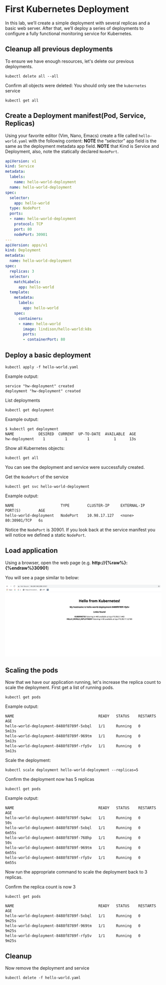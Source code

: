 # First Kubernetes Deployment
In this lab, we’ll create a simple deployment with several replicas and a basic web server. After that, we’ll deploy a series of deployments to configure a fully functional monitoring service for Kubernetes.

## Cleanup all previous deployments
To ensure we have enough resources, let's delete our previous deployments.
```
kubectl delete all --all
```

Confirm all objects were deleted: 
You should only see the `kubernetes` service
```
kubectl get all
```


## Create a Deployment manifest(Pod, Service, Replicas) 
Using your favorite editor (Vim, Nano, Emacs) create a file called `hello-world.yaml` with the following content: 
**NOTE** the “selector” app field is the same as the deployment metadata app field.
**NOTE** that Kind is Service and Deployment, also, note the statically declared `NodePort`.
```yaml
apiVersion: v1
kind: Service
metadata:
  labels:
    name: hello-world-deployment
  name: hello-world-deployment
spec:
  selector:
    app: hello-world
  type: NodePort
  ports:
  - name: hello-world-deployment
    protocol: TCP
    port: 80
    nodePort: 30901
---
apiVersion: apps/v1
kind: Deployment
metadata:
  name: hello-world-deployment
spec:
  replicas: 3
  selector:
    matchLabels:
      app: hello-world
  template:
    metadata:
      labels:
        app: hello-world
    spec:
      containers:
      - name: hello-world
        image: lindison/hello-world:k8s
        ports:
        - containerPort: 80
```

## Deploy a basic deployment 
```
kubectl apply -f hello-world.yaml
```

Example output: 
```
service "hw-deployment" created 
deployment "hw-deployment" created
```

List deployments
```
kubectl get deployment
```

Example output: 
```
$ kubectl get deployment 
NAME           DESIRED  CURRENT  UP-TO-DATE  AVAILABLE  AGE
hw-deployment    1         1         1           1      13s
```

Show all Kubernetes objects: 
```
kubectl get all 
```

You can see the deployment and service were successfully created. 

Get the `NodePort` of the service 
```
kubectl get svc hello-world-deployment
```

Example output: 
```
NAME                     TYPE        CLUSTER-IP     EXTERNAL-IP   PORT(S)        AGE
hello-world-deployment   NodePort    10.98.17.127   <none>        80:30901/TCP   6s
```

Notice the `NodePort` is 30901. If you look back at the service manifest you will notice we defined a static `NodePort`. 

## Load application 
Using a browser, open the web page (e.g. **http://{%raw%}<MasterIP>:{%endraw%}30901**)

You will see a page similar to below: 

![](index/DF2608A9-8F6C-4EDB-9122-F1A375696A6F.png)

## Scaling the pods 
Now that we have our application running, let's increase the replica count to scale the deployment. First get a list of running pods.
```
kubectl get pods 
```

Example output: 
```
NAME                                      READY   STATUS    RESTARTS   AGE
hello-world-deployment-8488f8789f-5xbql   1/1     Running   0          5m13s
hello-world-deployment-8488f8789f-969tm   1/1     Running   0          5m13s
hello-world-deployment-8488f8789f-rfp5v   1/1     Running   0          5m13s
```

Scale the deployment: 
```
kubectl scale deployment hello-world-deployment --replicas=5
```

Confirm the deployment now has 5 replicas 
```
kubectl get pods 
```

Example output: 
```
NAME                                      READY   STATUS    RESTARTS   AGE
hello-world-deployment-8488f8789f-5q4wc   1/1     Running   0          50s
hello-world-deployment-8488f8789f-5xbql   1/1     Running   0          6m55s
hello-world-deployment-8488f8789f-768hp   1/1     Running   0          50s
hello-world-deployment-8488f8789f-969tm   1/1     Running   0          6m55s
hello-world-deployment-8488f8789f-rfp5v   1/1     Running   0          6m55s
```

Now run the appropriate command to scale the deployment back to 3 replicas. 

Confirm the replica count is now 3 
```
kubectl get pods 
```

```
NAME                                      READY   STATUS    RESTARTS   AGE
hello-world-deployment-8488f8789f-5xbql   1/1     Running   0          9m25s
hello-world-deployment-8488f8789f-969tm   1/1     Running   0          9m25s
hello-world-deployment-8488f8789f-rfp5v   1/1     Running   0          9m25s
```

## Cleanup 
Now remove the deployment and service 
```
kubectl delete -f hello-world.yaml
```

